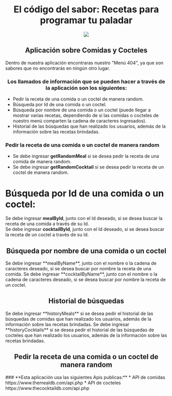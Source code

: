<h1 align="center"> El código del sabor: Recetas para programar tu paladar </h1>

<p align="center">
  <img src="https://cdn.pixabay.com/photo/2023/11/26/00/41/ai-generated-8412657_1280.png"/>
</p>

<h2 align="center"> Aplicación sobre Comidas y Cocteles </h2>

Dentro de nuestra aplicación encontraras nuestro "Menú 404", ya que son sabores que no encontrarás en ningún otro lugar.
</p>

<h3 align="center"> Los llamados de información que se pueden hacer a través de la aplicación son los siguientes: </h3>

* Pedir la receta de una comida o un coctel de manera random.
* Búsqueda por Id de una comida o un coctel.
* Búsqueda por nombre de una comida o un coctel (puede llegar a mostrar varias recetas, dependiendo de si las comidas o cocteles de nuestro menú comparten la cadena de caracteres ingresados).
* Historial de las búsquedas que han realizado los usuarios, además de la información sobre las recetas brindadas.

<h3> Pedir la receta de una comida o un coctel de manera random </h3>

* Se debe ingresar **getRandomMeal** si se desea pedir la receta de una comida de manera random.  
* Se debe ingresar **getRandomCocktail** si se desea pedir la receta de un coctel de manera random.

# **Búsqueda por Id de una comida o un coctel:**
Se debe ingresar **mealById**, junto con el Id deseado, si se desea buscar la receta de una comida a través de su Id.  
Se debe ingresar **cocktailById**, junto con el Id deseado, si se desea buscar la receta de un coctel a través de su Id.

<h2 align="center"> Búsqueda por nombre de una comida o un coctel </h2>
Se debe ingresar **mealByName**, junto con el nombre o la cadena de caracteres deseado, si se desea buscar por nombre la receta de una comida.  
Se debe ingresar **cocktailByName**, junto con el nombre o la cadena de caracteres deseado, si se desea buscar por nombre la receta de un coctel.  

<h2 align="center"> Historial de búsquedas </h2>
Se debe ingresar **historyMeals** si se desea pedir el historial de las búsquedas de comidas que han realizado los usuarios, además de la información sobre las recetas brindadas. 
Se debe ingresar **historyCocktails** si se desea pedir el historial de las búsquedas de cocteles que han realizado los usuarios, además de la información sobre las recetas brindadas. 

<h2 align="center"> Pedir la receta de una comida o un coctel de manera random </h2>
### **Esta aplicación usa las siguientes Apis publicas:**
* API de comidas https://www.themealdb.com/api.php
* API de cocteles https://www.thecocktaildb.com/api.php